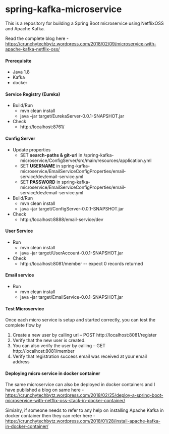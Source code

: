 # spring-kafka-microservice
This is a repository for building a Spring Boot microservice using NetflixOSS and Apache Kafka. 

Read the complete blog here - https://crunchytechbytz.wordpress.com/2018/02/09/microservice-with-apache-kafka-netflix-oss/

#### Prerequisite
- Java 1.8
- Kafka
- docker 

#### Service Registry (Eureka)
- Build/Run
  - mvn clean install
  - java –jar target/EurekaServer-0.0.1-SNAPSHOT.jar
- Check
  - http://localhost:8761/
  
#### Config Server
  - Update properties 
    - SET **search-paths & git-url** in /spring-kafka-microservice/ConfigServer/src/main/resources/application.yml
    - SET **USERNAME** in spring-kafka-microservice/EmailServiceConfigProperties/email-service/dev/email-service.yml
    - SET **PASSWORD** in spring-kafka-microservice/EmailServiceConfigProperties/email-service/dev/email-service.yml
  - Build/Run
    - mvn clean install
    - java –jar target/ConfigServer-0.0.1-SNAPSHOT.jar
- Check
    - http://localhost:8888/email-service/dev

#### User Service
- Run
  - mvn clean install
  - java -jar target/UserAccount-0.0.1-SNAPSHOT.jar
- Check
  - http://localhost:8081/member -- expect 0 records returned

#### Email service
- Run
  - mvn clean install
  - java -jar target/EmailService-0.0.1-SNAPSHOT.jar
  
#### Test Microservice
Once each micro service is setup and started correctly, you can test the complete flow by
1. Create a new user by calling url – POST http://localhost:8081/register
2. Verify that the new user is created.
3. You can also verify the user by calling – GET http://localhost:8081/member 
4. Verify that registration success email was received at your email address

#### Deploying micro service in docker container
The same microservice can also be  deployed in docker containers and I have published a blog on same here -
https://crunchytechbytz.wordpress.com/2018/02/25/deploy-a-spring-boot-microservice-with-netflix-oss-stack-in-docker-container/

Simialry, if someone needs to refer to any help on installing Apache Kafka in docker container then they can refer here -
https://crunchytechbytz.wordpress.com/2018/01/28/install-apache-kafka-in-docker-container/
